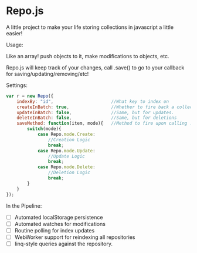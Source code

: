 Repo.js
=======
A little project to make your life storing collections in javascript a little easier!

Usage:

Like an array! push objects to it, make modifications to objects, etc.

Repo.js will keep track of your changes, call .save() to go to your callback for saving/updating/removing/etc!

Settings:
```javascript
var r = new Repo({
    indexBy: "id",                      //What key to index on
    createInBatch: true,                //Whether to fire back a collection of items or one item at a time
    updateInBatch: false,               //Same, but for updates.
    deleteInBatch: false,               //Same, but for deletions
    saveMethod: function(item, mode){   //Method to fire upon calling .save()
        switch(mode){
            case Repo.mode.Create:
                //Creation Logic
                break;
            case Repo.mode.Update:
                //Update Logic
                break;
            case Repo.mode.Delete:
                //Deletion Logic
                break;
        }
    }
});
```


In the Pipeline:

- [ ] Automated localStorage persistence
- [ ] Automated watches for modifications
- [ ] Routine polling for index updates
- [ ] WebWorker support for reindexing all repositories
- [ ] linq-style queries against the repository.

